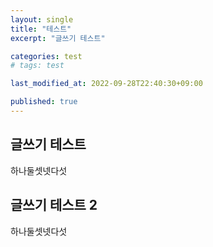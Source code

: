 ```yaml
---
layout: single
title: "테스트"
excerpt: "글쓰기 테스트"

categories: test
# tags: test

last_modified_at: 2022-09-28T22:40:30+09:00

published: true
---
```


## 글쓰기 테스트

하나둘셋넷다섯

## 글쓰기 테스트 2

하나둘셋넷다섯
